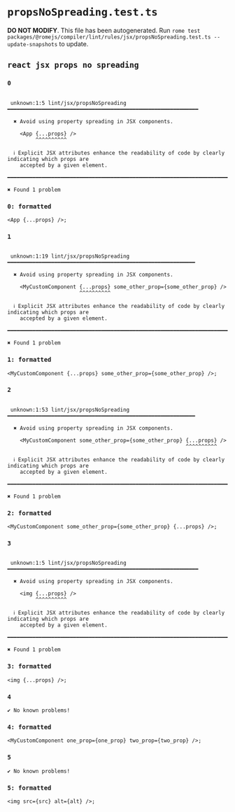 # `propsNoSpreading.test.ts`

**DO NOT MODIFY**. This file has been autogenerated. Run `rome test packages/@romejs/compiler/lint/rules/jsx/propsNoSpreading.test.ts --update-snapshots` to update.

## `react jsx props no spreading`

### `0`

```

 unknown:1:5 lint/jsx/propsNoSpreading ━━━━━━━━━━━━━━━━━━━━━━━━━━━━━━━━━━━━━━━━━━━━━━━━━━━━━━━━━━━━━

  ✖ Avoid using property spreading in JSX components.

    <App {...props} />
         ^^^^^^^^^^

  ℹ Explicit JSX attributes enhance the readability of code by clearly indicating which props are
    accepted by a given element.

━━━━━━━━━━━━━━━━━━━━━━━━━━━━━━━━━━━━━━━━━━━━━━━━━━━━━━━━━━━━━━━━━━━━━━━━━━━━━━━━━━━━━━━━━━━━━━━━━━━━

✖ Found 1 problem

```

### `0: formatted`

```
<App {...props} />;

```

### `1`

```

 unknown:1:19 lint/jsx/propsNoSpreading ━━━━━━━━━━━━━━━━━━━━━━━━━━━━━━━━━━━━━━━━━━━━━━━━━━━━━━━━━━━━

  ✖ Avoid using property spreading in JSX components.

    <MyCustomComponent {...props} some_other_prop={some_other_prop} />
                       ^^^^^^^^^^

  ℹ Explicit JSX attributes enhance the readability of code by clearly indicating which props are
    accepted by a given element.

━━━━━━━━━━━━━━━━━━━━━━━━━━━━━━━━━━━━━━━━━━━━━━━━━━━━━━━━━━━━━━━━━━━━━━━━━━━━━━━━━━━━━━━━━━━━━━━━━━━━

✖ Found 1 problem

```

### `1: formatted`

```
<MyCustomComponent {...props} some_other_prop={some_other_prop} />;

```

### `2`

```

 unknown:1:53 lint/jsx/propsNoSpreading ━━━━━━━━━━━━━━━━━━━━━━━━━━━━━━━━━━━━━━━━━━━━━━━━━━━━━━━━━━━━

  ✖ Avoid using property spreading in JSX components.

    <MyCustomComponent some_other_prop={some_other_prop} {...props} />
                                                         ^^^^^^^^^^

  ℹ Explicit JSX attributes enhance the readability of code by clearly indicating which props are
    accepted by a given element.

━━━━━━━━━━━━━━━━━━━━━━━━━━━━━━━━━━━━━━━━━━━━━━━━━━━━━━━━━━━━━━━━━━━━━━━━━━━━━━━━━━━━━━━━━━━━━━━━━━━━

✖ Found 1 problem

```

### `2: formatted`

```
<MyCustomComponent some_other_prop={some_other_prop} {...props} />;

```

### `3`

```

 unknown:1:5 lint/jsx/propsNoSpreading ━━━━━━━━━━━━━━━━━━━━━━━━━━━━━━━━━━━━━━━━━━━━━━━━━━━━━━━━━━━━━

  ✖ Avoid using property spreading in JSX components.

    <img {...props} />
         ^^^^^^^^^^

  ℹ Explicit JSX attributes enhance the readability of code by clearly indicating which props are
    accepted by a given element.

━━━━━━━━━━━━━━━━━━━━━━━━━━━━━━━━━━━━━━━━━━━━━━━━━━━━━━━━━━━━━━━━━━━━━━━━━━━━━━━━━━━━━━━━━━━━━━━━━━━━

✖ Found 1 problem

```

### `3: formatted`

```
<img {...props} />;

```

### `4`

```
✔ No known problems!

```

### `4: formatted`

```
<MyCustomComponent one_prop={one_prop} two_prop={two_prop} />;

```

### `5`

```
✔ No known problems!

```

### `5: formatted`

```
<img src={src} alt={alt} />;

```
